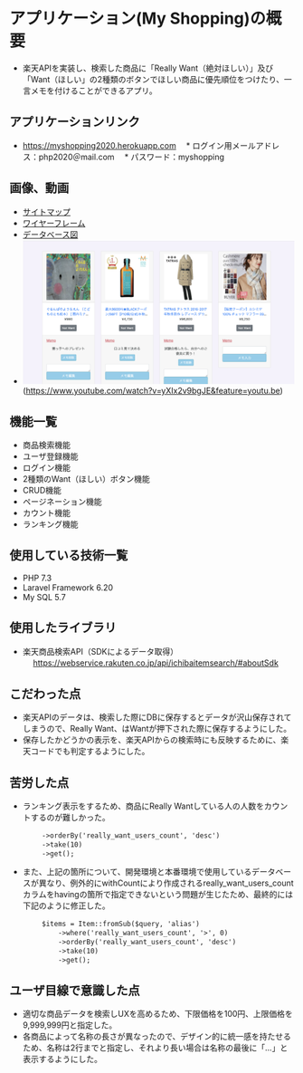 # アプリケーション(My Shopping)の概要
* 楽天APIを実装し、検索した商品に「Really Want（絶対ほしい）」及び「Want（ほしい」の2種類のボタンでほしい商品に優先順位をつけたり、一言メモを付けることができるアプリ。

## アプリケーションリンク
* https://myshopping2020.herokuapp.com
　* ログイン用メールアドレス：php2020＠mail.com
　* パスワード：myshopping

## 画像、動画
* [サイトマップ](https://cacoo.com/diagrams/KkaqCAROABgLRVVR/042A3)
* [ワイヤーフレーム](https://cacoo.com/diagrams/xIggmeWwZ1eLm3Pe/E3594)
* [データベース図](https://cacoo.com/diagrams/isWyhOJurRLbQEVe/35F68)
* ![操作画面](docs/myshopping.png)(https://www.youtube.com/watch?v=yXIx2v9bgJE&feature=youtu.be)

## 機能一覧
* 商品検索機能
* ユーザ登録機能
* ログイン機能
* 2種類のWant（ほしい）ボタン機能
* CRUD機能
* ページネーション機能
* カウント機能
* ランキング機能

## 使用している技術一覧
* PHP 7.3
* Laravel Framework 6.20
* My SQL 5.7

## 使用したライブラリ
* 楽天商品検索API（SDKによるデータ取得）</br>　
https://webservice.rakuten.co.jp/api/ichibaitemsearch/#aboutSdk

## こだわった点
* 楽天APIのデータは、検索した際にDBに保存するとデータが沢山保存されてしまうので、Really Want、はWantが押下された際に保存するようにした。
* 保存したかどうかの表示を、楽天APIからの検索時にも反映するために、楽天コードでも判定するようにした。

## 苦労した点
* ランキング表示をするため、商品にReally Wantしている人の人数をカウントするのが難しかった。
``` $items = Item::withCount('reallyWantUsers')->having('really_want_users_count', '>', 0)
        ->orderBy('really_want_users_count', 'desc')
        ->take(10)
        ->get();
```

* また、上記の箇所について、開発環境と本番環境で使用しているデータベースが異なり、例外的にwithCountにより作成されるreally_want_users_countカラムをhavingの箇所で指定できないという問題が生じたため、最終的には下記のように修正した。
```    {   $query = Item::withCount('reallyWantUsers');
        $items = Item::fromSub($query, 'alias')
            ->where('really_want_users_count', '>', 0)
            ->orderBy('really_want_users_count', 'desc')
            ->take(10)
            ->get();
```

## ユーザ目線で意識した点
* 適切な商品データを検索しUXを高めるため、下限価格を100円、上限価格を9,999,999円と指定した。
* 各商品によって名称の長さが異なったので、デザイン的に統一感を持たせるため、名称は2行までと指定し、それより長い場合は名称の最後に「...」と表示するようにした。
